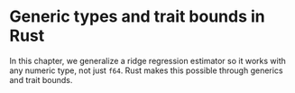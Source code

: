# Generic types and trait bounds in Rust

In this chapter, we generalize a ridge regression estimator so it works with any numeric type, not just `f64`.
Rust makes this possible through generics and trait bounds.